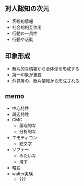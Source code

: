 ## 対人認知の次元
* 客観的情報
* 社会的相互作用
* 行動の一貫性
* 行動や活動


## 印象形成
* 断片的な情報から全体像を形成する
* 第一印象が重要
* 外見等の、断片情報から形成される


## memo
* 中心特性
* 周辺特性
* CMC
    - 論理的な
    - 分析的な
* エモティコン
    - 絵文字
* ソフナー
    - みたいな
    - 濁す
* 略語
* walter実験
    - ???
